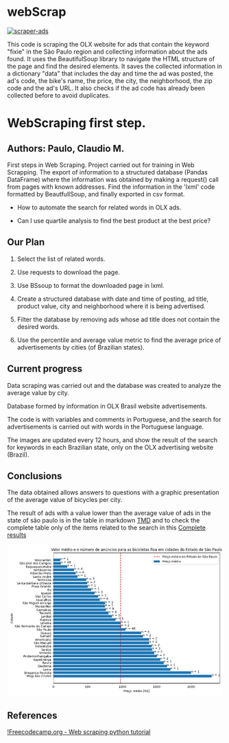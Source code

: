# webScrap
[![scraper-ads](https://github.com/cmpaulo/webScrap/actions/workflows/scrap_olx_bike.yml/badge.svg?branch=main)](https://github.com/cmpaulo/webScrap/actions/workflows/scrap_olx_bike.yml)

<!-- ingles -->
This code is scraping the OLX website for ads that contain the keyword "fixie" in the São Paulo region and collecting information about the ads found. It uses the BeautifulSoup library to navigate the HTML structure of 
the page and find the desired elements. It saves the collected information in a dictionary "data" that includes the day and time the ad was posted, the ad's code, the bike's name, the price, the city, 
the neighborhood, the zip code and the ad's URL. It also checks if the ad code has already been collected before to avoid duplicates.


# WebScraping first step.

## Authors: Paulo, Claudio M. 

First steps in Web Scraping. Project carried out for training in Web Scrapping.
The export of information to a structured database (Pandas DataFrame) where the information was obtained by making a request() call from pages with known addresses. Find the information in the 'lxml' code formatted by BeautfullSoup, and finally exported in csv format.

- How to automate the search for related words in OLX ads.

- Can I use quartile analysis to find the best product at the best price?


## Our Plan

1. Select the list of related words.
 
2. Use requests to download the page.

3. Use BSsoup to format the downloaded page in lxml.

4. Create a structured database with date and time of posting, ad title, product value, city and neighborhood where it is being advertised.

5. Filter the database by removing ads whose ad title does not contain the desired words.

6. Use the percentile and average value metric to find the average price of advertisements by cities (of Brazilian states).

## Current progress

Data scraping was carried out and the database was created to analyze the average value by city. 

Database formed by information in OLX Brasil website advertisements.

The code is with variables and comments in Portuguese, and the search for advertisements is carried out with words in the Portuguese language.

The images are updated every 12 hours, and show the result of the search for keywords in each Brazilian state, only on the OLX advertising website (Brazil).

## Conclusions

The data obtained allows answers to questions with a graphic presentation of the average value of bicycles per city.

The result of ads with a value lower than the average value of ads in the state of são paulo is in the table in markdown [TMD](/busca_bike_dados.md) and to check the complete table only of the items related to the search in this [Complete results](/busca_bike_dados_clean.csv)

![graphnumber](/images/median_price_of_bike.png)


## References
[!Freecodecamp.org - Web scraping python tutorial](https://www.freecodecamp.org/news/web-scraping-python-tutorial-how-to-scrape-data-from-a-website)
